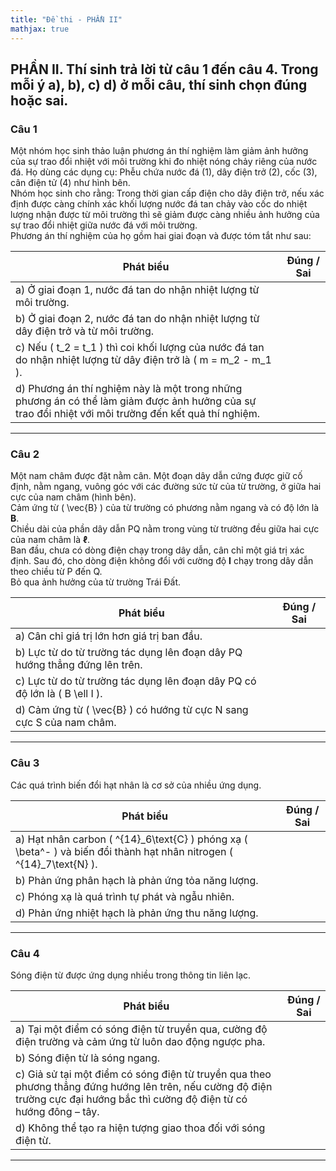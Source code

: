 ```yaml
---
title: "Đề thi - PHẦN II"
mathjax: true
---
```


## PHẦN II. Thí sinh trả lời từ câu 1 đến câu 4. Trong mỗi ý a), b), c) d) ở mỗi câu, thí sinh chọn đúng hoặc sai.

### Câu 1
Một nhóm học sinh thảo luận phương án thí nghiệm làm giảm ảnh hưởng của sự trao đổi nhiệt với môi trường khi đo nhiệt nóng chảy riêng của nước đá. Họ dùng các dụng cụ: Phễu chứa nước đá (1), dây điện trở (2), cốc (3), cân điện tử (4) như hình bên.  
Nhóm học sinh cho rằng: Trong thời gian cấp điện cho dây điện trở, nếu xác định được càng chính xác khối lượng nước đá tan chảy vào cốc do nhiệt lượng nhận được từ môi trường thì sẽ giảm được càng nhiều ảnh hưởng của sự trao đổi nhiệt giữa nước đá với môi trường.  
Phương án thí nghiệm của họ gồm hai giai đoạn và được tóm tắt như sau:

| **Phát biểu** | **Đúng / Sai** |
|---|---|
| a) Ở giai đoạn 1, nước đá tan do nhận nhiệt lượng từ môi trường. |  |
| b) Ở giai đoạn 2, nước đá tan do nhận nhiệt lượng từ dây điện trở và từ môi trường. |  |
| c) Nếu \( t_2 = t_1 \) thì coi khối lượng của nước đá tan do nhận nhiệt lượng từ dây điện trở là \( m = m_2 - m_1 \). |  |
| d) Phương án thí nghiệm này là một trong những phương án có thể làm giảm được ảnh hưởng của sự trao đổi nhiệt với môi trường đến kết quả thí nghiệm. |  |

---

### Câu 2
Một nam châm được đặt nằm cân. Một đoạn dây dẫn cứng được giữ cố định, nằm ngang, vuông góc với các đường sức từ của từ trường, ở giữa hai cực của nam châm (hình bên).  
Cảm ứng từ \( \vec{B} \) của từ trường có phương nằm ngang và có độ lớn là **B**.  
Chiều dài của phần dây dẫn PQ nằm trong vùng từ trường đều giữa hai cực của nam châm là **ℓ**.  
Ban đầu, chưa có dòng điện chạy trong dây dẫn, cân chỉ một giá trị xác định. Sau đó, cho dòng điện không đổi với cường độ **I** chạy trong dây dẫn theo chiều từ P đến Q.  
Bỏ qua ảnh hưởng của từ trường Trái Đất.

| **Phát biểu** | **Đúng / Sai** |
|---|---|
| a) Cân chỉ giá trị lớn hơn giá trị ban đầu. |  |
| b) Lực từ do từ trường tác dụng lên đoạn dây PQ hướng thẳng đứng lên trên. |  |
| c) Lực từ do từ trường tác dụng lên đoạn dây PQ có độ lớn là \( B \ell I \). |  |
| d) Cảm ứng từ \( \vec{B} \) có hướng từ cực N sang cực S của nam châm. |  |

---

### Câu 3
Các quá trình biến đổi hạt nhân là cơ sở của nhiều ứng dụng.

| **Phát biểu** | **Đúng / Sai** |
|---|---|
| a) Hạt nhân carbon \( ^{14}_6\text{C} \) phóng xạ \( \beta^- \) và biến đổi thành hạt nhân nitrogen \( ^{14}_7\text{N} \). |  |
| b) Phản ứng phân hạch là phản ứng tỏa năng lượng. |  |
| c) Phóng xạ là quá trình tự phát và ngẫu nhiên. |  |
| d) Phản ứng nhiệt hạch là phản ứng thu năng lượng. |  |

---

### Câu 4
Sóng điện từ được ứng dụng nhiều trong thông tin liên lạc.

| **Phát biểu** | **Đúng / Sai** |
|---|---|
| a) Tại một điểm có sóng điện từ truyền qua, cường độ điện trường và cảm ứng từ luôn dao động ngược pha. |  |
| b) Sóng điện từ là sóng ngang. |  |
| c) Giả sử tại một điểm có sóng điện từ truyền qua theo phương thẳng đứng hướng lên trên, nếu cường độ điện trường cực đại hướng bắc thì cường độ điện từ có hướng đông – tây. |  |
| d) Không thể tạo ra hiện tượng giao thoa đối với sóng điện từ. |  |

---

<!-- Thêm MathJax -->
<script type="text/javascript" id="MathJax-script" async
  src="https://cdn.jsdelivr.net/npm/mathjax@3/es5/tex-mml-chtml.js">
</script>
